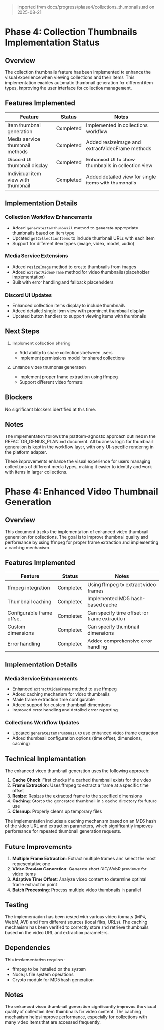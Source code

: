 > Imported from docs/progress/phase4/collections_thumbnails.md on 2025-08-21

# Phase 4: Collection Thumbnails Implementation Status

## Overview

The collection thumbnails feature has been implemented to enhance the visual experience when viewing collections and their items. This implementation enables automatic thumbnail generation for different item types, improving the user interface for collection management.

## Features Implemented

| Feature                | Status      | Notes                                         |
|------------------------|-------------|--------------------------------------------- |
| Item thumbnail generation | Completed | Implemented in collections workflow           |
| Media service thumbnail methods | Completed | Added resizeImage and extractVideoFrame methods |
| Discord UI thumbnail display | Completed | Enhanced UI to show thumbnails in collection view |
| Individual item view with thumbnail | Completed | Added detailed view for single items with thumbnails |

## Implementation Details

### Collection Workflow Enhancements
- Added `generateItemThumbnail` method to generate appropriate thumbnails based on item type
- Updated `getCollectionItems` to include thumbnail URLs with each item
- Support for different item types (image, video, model, audio)

### Media Service Extensions
- Added `resizeImage` method to create thumbnails from images
- Added `extractVideoFrame` method for video thumbnails (placeholder implementation)
- Built with error handling and fallback placeholders

### Discord UI Updates
- Enhanced collection items display to include thumbnails
- Added detailed single item view with prominent thumbnail display
- Updated button handlers to support viewing items with thumbnails

## Next Steps

1. Implement collection sharing
   - Add ability to share collections between users
   - Implement permissions model for shared collections

2. Enhance video thumbnail generation
   - Implement proper frame extraction using ffmpeg
   - Support different video formats

## Blockers

No significant blockers identified at this time.

## Notes

The implementation follows the platform-agnostic approach outlined in the REFACTOR_GENIUS_PLAN.md document. All business logic for thumbnail generation is kept in the workflow layer, with only UI-specific rendering in the platform adapter.

These improvements enhance the visual experience for users managing collections of different media types, making it easier to identify and work with items in larger collections.

# Phase 4: Enhanced Video Thumbnail Generation

## Overview

This document tracks the implementation of enhanced video thumbnail generation for collections. The goal is to improve thumbnail quality and performance by using ffmpeg for proper frame extraction and implementing a caching mechanism.

## Features Implemented

| Feature                     | Status      | Notes                                           |
|-----------------------------|-------------|------------------------------------------------|
| ffmpeg integration          | Completed   | Using ffmpeg to extract video frames           |
| Thumbnail caching           | Completed   | Implemented MD5 hash-based cache               |
| Configurable frame offset   | Completed   | Can specify time offset for frame extraction   |
| Custom dimensions           | Completed   | Can specify thumbnail dimensions               |
| Error handling              | Completed   | Added comprehensive error handling             |

## Implementation Details

### Media Service Enhancements
- Enhanced `extractVideoFrame` method to use ffmpeg
- Added caching mechanism for video thumbnails
- Made frame extraction time configurable
- Added support for custom thumbnail dimensions
- Improved error handling and detailed error reporting

### Collections Workflow Updates
- Updated `generateItemThumbnail` to use enhanced video frame extraction
- Added thumbnail configuration options (time offset, dimensions, caching)

## Technical Implementation

The enhanced video thumbnail generation uses the following approach:

1. **Cache Check**: First checks if a cached thumbnail exists for the video
2. **Frame Extraction**: Uses ffmpeg to extract a frame at a specific time offset
3. **Resize**: Resizes the extracted frame to the specified dimensions
4. **Caching**: Stores the generated thumbnail in a cache directory for future use
5. **Cleanup**: Properly cleans up temporary files

The implementation includes a caching mechanism based on an MD5 hash of the video URL and extraction parameters, which significantly improves performance for repeated thumbnail generation requests.

## Future Improvements

1. **Multiple Frame Extraction**: Extract multiple frames and select the most representative one
2. **Video Preview Generation**: Generate short GIF/WebP previews for video items
3. **Adaptive Time Offset**: Analyze video content to determine optimal frame extraction point
4. **Batch Processing**: Process multiple video thumbnails in parallel

## Testing

The implementation has been tested with various video formats (MP4, WebM, AVI) and from different sources (local files, URLs). The caching mechanism has been verified to correctly store and retrieve thumbnails based on the video URL and extraction parameters.

## Dependencies

This implementation requires:
- ffmpeg to be installed on the system
- Node.js file system operations 
- Crypto module for MD5 hash generation

## Notes

The enhanced video thumbnail generation significantly improves the visual quality of collection item thumbnails for video content. The caching mechanism helps improve performance, especially for collections with many video items that are accessed frequently. 
